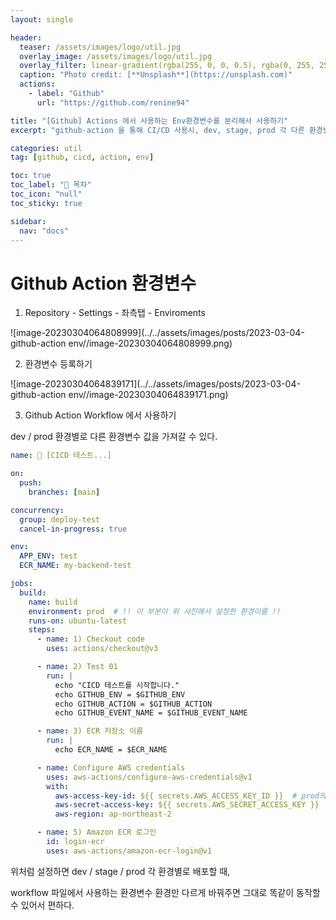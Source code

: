 ```yaml
---
layout: single

header:
  teaser: /assets/images/logo/util.jpg
  overlay_image: /assets/images/logo/util.jpg
  overlay_filter: linear-gradient(rgba(255, 0, 0, 0.5), rgba(0, 255, 255, 0.5))
  caption: "Photo credit: [**Unsplash**](https://unsplash.com)"
  actions:
    - label: "Github"
      url: "https://github.com/renine94"

title: "[Github] Actions 에서 사용하는 Env환경변수를 분리해서 사용하기"
excerpt: "github-action 을 통해 CI/CD 사용시, dev, stage, prod 각 다른 환경변수 주입하는 방법"

categories: util
tag: [github, cicd, action, env]

toc: true
toc_label: "📕 목차"
toc_icon: "null"
toc_sticky: true

sidebar:
  nav: "docs"
---
```


# Github Action 환경변수



1. Repository - Settings - 좌측탭 - Enviroments

![image-20230304064808999](../../assets/images/posts/2023-03-04-github-action env//image-20230304064808999.png)



2. 환경변수 등록하기

![image-20230304064839171](../../assets/images/posts/2023-03-04-github-action env//image-20230304064839171.png)





3. Github Action Workflow 에서 사용하기

dev / prod 환경별로 다른 환경변수 값을 가져갈 수 있다.

```yaml
name: 🚀 [CICD 테스트...]

on:
  push:
    branches: [main]

concurrency:
  group: deploy-test
  cancel-in-progress: true

env:
  APP_ENV: test
  ECR_NAME: my-backend-test

jobs:
  build:
    name: build
    environment: prod  # !! 이 부분이 위 사진에서 설정한 환경이름 !!
    runs-on: ubuntu-latest
    steps:
      - name: 1) Checkout code
        uses: actions/checkout@v3

      - name: 2) Test 01
        run: |
          echo "CICD 테스트를 시작합니다."
          echo GITHUB_ENV = $GITHUB_ENV
          echo GITHUB_ACTION = $GITHUB_ACTION
          echo GITHUB_EVENT_NAME = $GITHUB_EVENT_NAME

      - name: 3) ECR 저장소 이름
        run: |
          echo ECR_NAME = $ECR_NAME

      - name: Configure AWS credentials
        uses: aws-actions/configure-aws-credentials@v1
        with:
          aws-access-key-id: ${{ secrets.AWS_ACCESS_KEY_ID }}  # prod의 환경변수 값 사용
          aws-secret-access-key: ${{ secrets.AWS_SECRET_ACCESS_KEY }}
          aws-region: ap-northeast-2

      - name: 5) Amazon ECR 로그인
        id: login-ecr
        uses: aws-actions/amazon-ecr-login@v1
```





위처럼 설정하면 dev / stage / prod 각 환경별로 배포할 때,

workflow 파일에서 사용하는 환경변수 환경만 다르게 바꿔주면 그대로 똑같이 동작할 수 있어서 편하다.

